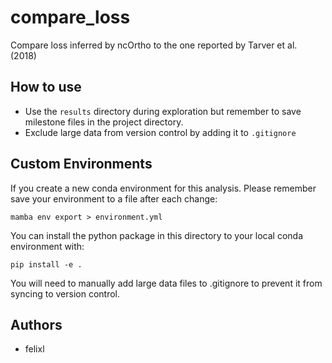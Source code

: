 # compare_loss

Compare loss inferred by ncOrtho to the one reported by Tarver et al. (2018)

## How to use

* Use the `results` directory during exploration but remember to save milestone files in the project directory.
* Exclude large data from version control by adding it to `.gitignore`

## Custom Environments

If you create a new conda environment for this analysis. Please remember save
your environment to a file after each change:

`mamba env export > environment.yml`

You can install the python package in this directory to your local conda environment with:

`pip install -e .`

You will need to manually add large data files to .gitignore to prevent it from syncing to
version control.

## Authors

* felixl